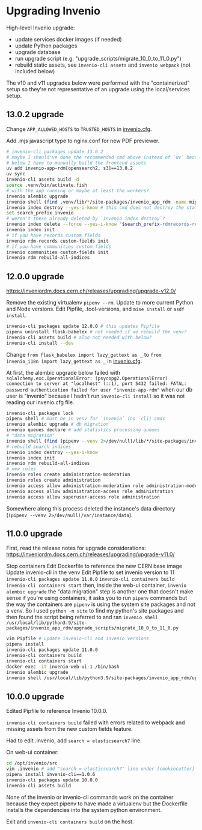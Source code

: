 # Upgrading Invenio

High-level Invenio upgrade:

- update services docker images (if needed)
- update Python packages
- upgrade database
- run upgrade script (e.g. "upgrade_scripts/migrate_10_0_to_11_0.py")
- rebuild static assets, see `invenio-cli assets` and `invenio webpack` (not included below)

The v10 and v11 upgrades below were performed with the "containerized" setup so they're not representative of an upgrade using the local/services setup.

## 13.0.2 upgrade

Change `APP_ALLOWED_HOSTS` to `TRUSTED_HOSTS` in [invenio.cfg](/invenio.cfg).

Add .mjs javascript type to nginx.conf for new PDF previewer.

```sh
# invenio-cli packages update 13.0.2
# maybe I should've done the recommended cmd above instead of `uv` because
# below I have to manually build the frontend assets
uv add invenio-app-rdm[opensearch2, s3]==13.0.2
uv sync
invenio-cli assets build -d
source .venv/bin/activate.fish
# with the app running or maybe at least the workers?
invenio alembic upgrade
invenio shell (find .venv/lib/*/site-packages/invenio_app_rdm -name migrate_12_0_to_13_0.py)
invenio index destroy --yes-i-know # this cmd does not destroy the stats indices
set search_prefix invenio
# weren't these already deleted by `invenio index destroy`?
invenio index delete --force --yes-i-know "$search_prefix-rdmrecords-records-record-*-percolators"
invenio index init
# if you have records custom fields
invenio rdm-records custom-fields init
# if you have communities custom fields
invenio communities custom-fields init
invenio rdm rebuild-all-indices
```

## 12.0.0 upgrade

https://inveniordm.docs.cern.ch/releases/upgrading/upgrade-v12.0/

Remove the existing virtualenv `pipenv --rm`.
Update to more current Python and Node versions. Edit Pipfile, .tool-versions, and `mise install` or `asdf install`.

```sh
invenio-cli packages update 12.0.0 # this updates Pipfile
pipenv uninstall flask-babelex # not needed if we rebuild the venv?
invenio-cli assets build # also not needed with below?
invenio-cli install --dev
```

Change `from flask_babelex import lazy_gettext as _` to `from invenio_i18n import lazy_gettext as _` in [invenio.cfg](../invenio.cfg).

At first, the alembic upgrade below failed with `sqlalchemy.exc.OperationalError: (psycopg2.OperationalError) connection to server at "localhost" (::1), port 5432 failed: FATAL:  password authentication failed for user "invenio-app-rdm"` when our db user is "invenio" because I hadn't run `invenio-cli install` so it was not reading our invenio.cfg file.

```sh
invenio-cli packages lock
pipenv shell # must be in venv for `invenio` (no -cli) cmds
invenio alembic upgrade # db migration
invenio queues declare # add statistics processing queues
# "data migration"
invenio shell (find (pipenv --venv 2>/dev/null)/lib/*/site-packages/invenio_app_rdm -name migrate_11_0_to_12_0.py)
# rebuild search indices
invenio index destroy --yes-i-know
invenio index init
invenio rdm rebuild-all-indices
# new roles
invenio roles create administration-moderation
invenio roles create administration
invenio access allow administration-moderation role administration-moderation
invenio access allow administration-access role administration
invenio access allow superuser-access role administration
```

Somewhere along this process deleted the instance's data directory (`(pipenv --venv 2>/dev/null)/var/instance/data`).

## 11.0.0 upgrade

First, read the release notes for upgrade considerations: https://inveniordm.docs.cern.ch/releases/upgrading/upgrade-v11.0/

Stop containers
Edit Dockerfile to reference the new CERN base image
Update invenio-cli in the venv
Edit Pipfile to set invenio version to 11
`invenio-cli packages update 11.0.0`
`invenio-cli containers build`
`invenio-cli containers start`
then, inside the web-ui container, `invenio alembic upgrade`
the "data migration" step is another one that doesn't make sense if you're using containers, it asks you to run `pipenv` commands but the way the containers are `pipenv` is using the system site packages and not a venv. So I used `python -m site` to find my python's site packages and then found the script being referred to and ran
`invenio shell /usr/local/lib/python3.9/site-packages/invenio_app_rdm/upgrade_scripts/migrate_10_0_to_11_0.py`

```sh
vim Pipfile # update invenio-cli and invenio versions
pipenv install
invenio-cli packages update 11.0.0
invenio-cli containers build
invenio-cli containers start
docker exec -it invenio-web-ui-1 /bin/bash
invenio alembic upgrade
invenio shell /usr/local/lib/python3.9/site-packages/invenio_app_rdm/upgrade_scripts/migrate_10_0_to_11_0.py
```

## 10.0.0 upgrade

Edited Pipfile to reference Invenio 10.0.0.

`invenio-cli containers build` failed with errors related to webpack and missing assets from the new custom fields feature.

Had to edit .invenio, add `search = elasticsearch7` line.

On web-ui container:

```sh
cd /opt/invenio/src
vim .invenio # add "search = elasticsearch7" line under [cookiecutter]
pipenv install invenio-cli==1.0.6
invenio-cli packages update 10.0.0
invenio-cli assets build
```

None of the invenio or invenio-cli commands work on the container because they expect pipenv to have made a virtualenv but the Dockerfile installs the dependencies into the system python environment.

Exit and `invenio-cli containers build` on the host.
